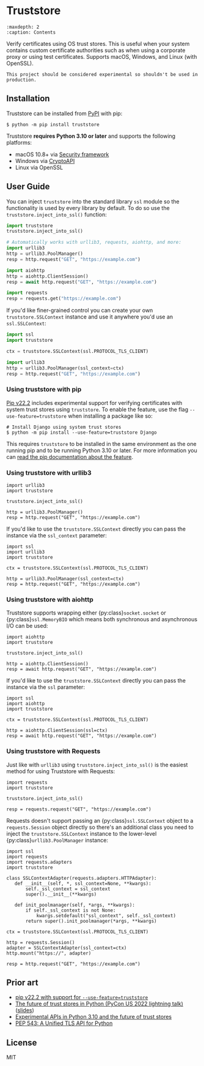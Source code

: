 # Truststore

```{toctree}
:maxdepth: 2
:caption: Contents
```

Verify certificates using OS trust stores. This is useful when your system contains
custom certificate authorities such as when using a corporate proxy or using test certificates.
Supports macOS, Windows, and Linux (with OpenSSL).

```{warning}
This project should be considered experimental so shouldn't be used in production.
```

## Installation

Truststore can be installed from [PyPI](https://pypi.org/project/truststore) with pip:

```{code-block} shell
$ python -m pip install truststore
```

Truststore **requires Python 3.10 or later** and supports the following platforms:
- macOS 10.8+ via [Security framework](https://developer.apple.com/documentation/security)
- Windows via [CryptoAPI](https://docs.microsoft.com/en-us/windows/win32/seccrypto/cryptography-functions#certificate-verification-functions)
- Linux via OpenSSL

## User Guide

You can inject `truststore` into the standard library `ssl` module so the functionality is used
by every library by default. To do so use the `truststore.inject_into_ssl()` function:

```python
import truststore
truststore.inject_into_ssl()

# Automatically works with urllib3, requests, aiohttp, and more:
import urllib3
http = urllib3.PoolManager()
resp = http.request("GET", "https://example.com")

import aiohttp
http = aiohttp.ClientSession()
resp = await http.request("GET", "https://example.com")

import requests
resp = requests.get("https://example.com")
```

If you'd like finer-grained control you can create your own `truststore.SSLContext` instance
and use it anywhere you'd use an `ssl.SSLContext`:

```python
import ssl
import truststore

ctx = truststore.SSLContext(ssl.PROTOCOL_TLS_CLIENT)

import urllib3
http = urllib3.PoolManager(ssl_context=ctx)
resp = http.request("GET", "https://example.com")
```

### Using truststore with pip

[Pip v22.2](https://discuss.python.org/t/announcement-pip-22-2-release/17543) includes experimental support for verifying certificates with system trust stores using `truststore`. To enable the feature, use the flag `--use-feature=truststore` when installing a package like so:

```{code-block} bash
# Install Django using system trust stores
$ python -m pip install --use-feature=truststore Django
```

This requires `truststore` to be installed in the same environment as the one running pip and to be running Python 3.10 or later. For more information you can [read the pip documentation about the feature](https://pip.pypa.io/en/stable/user_guide/#using-system-trust-stores-for-verifying-https).

### Using truststore with urllib3

```{code-block} python
import urllib3
import truststore

truststore.inject_into_ssl()

http = urllib3.PoolManager()
resp = http.request("GET", "https://example.com")
```

If you'd like to use the `truststore.SSLContext` directly you can pass
the instance via the `ssl_context` parameter:

```{code-block} python
import ssl
import urllib3
import truststore

ctx = truststore.SSLContext(ssl.PROTOCOL_TLS_CLIENT)

http = urllib3.PoolManager(ssl_context=ctx)
resp = http.request("GET", "https://example.com")
```

### Using truststore with aiohttp

Truststore supports wrapping either {py:class}`socket.socket` or {py:class}`ssl.MemoryBIO` which means both synchronous and asynchronous I/O can be used:

```{code-block} python
import aiohttp
import truststore

truststore.inject_into_ssl()

http = aiohttp.ClientSession()
resp = await http.request("GET", "https://example.com")
```

If you'd like to use the `truststore.SSLContext` directly you can pass
the instance via the `ssl` parameter:

```{code-block} python
import ssl
import aiohttp
import truststore

ctx = truststore.SSLContext(ssl.PROTOCOL_TLS_CLIENT)

http = aiohttp.ClientSession(ssl=ctx)
resp = await http.request("GET", "https://example.com")
```

### Using truststore with Requests

Just like with `urllib3` using `truststore.inject_into_ssl()` is the easiest method for using Truststore with Requests:

```{code-block} python
import requests
import truststore

truststore.inject_into_ssl()

resp = requests.request("GET", "https://example.com")
```

Requests doesn't support passing an {py:class}`ssl.SSLContext` object to a `requests.Session` object directly so there's an additional class you need to inject the `truststore.SSLContext` instance to the lower-level {py:class}`urllib3.PoolManager` instance:

```{code-block} python
import ssl
import requests
import requests.adapters
import truststore

class SSLContextAdapter(requests.adapters.HTTPAdapter):
   def __init__(self, *, ssl_context=None, **kwargs):
       self._ssl_context = ssl_context
       super().__init__(**kwargs)

   def init_poolmanager(self, *args, **kwargs):
       if self._ssl_context is not None:
           kwargs.setdefault("ssl_context", self._ssl_context)
       return super().init_poolmanager(*args, **kwargs)

ctx = truststore.SSLContext(ssl.PROTOCOL_TLS_CLIENT)

http = requests.Session()
adapter = SSLContextAdapter(ssl_context=ctx)
http.mount("https://", adapter)

resp = http.request("GET", "https://example.com")
```

## Prior art

* [pip v22.2 with support for `--use-feature=truststore`](https://discuss.python.org/t/announcement-pip-22-2-release/17543)
* [The future of trust stores in Python (PyCon US 2022 lightning talk)](https://youtu.be/1IiL31tUEVk?t=698) ([slides](https://speakerdeck.com/sethmlarson/the-future-of-trust-stores-in-python))
* [Experimental APIs in Python 3.10 and the future of trust stores](https://sethmlarson.dev/blog/2021-11-27/experimental-python-3.10-apis-and-trust-stores)
* [PEP 543: A Unified TLS API for Python](https://www.python.org/dev/peps/pep-0543)

## License

MIT
